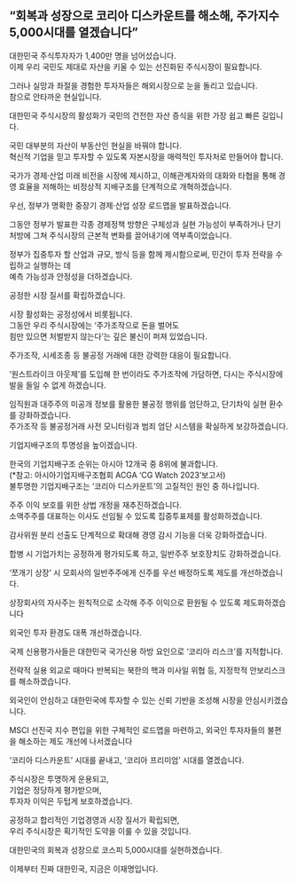 ## “회복과 성장으로 코리아 디스카운트를 해소해, 주가지수 5,000시대를 열겠습니다”

대한민국 주식투자자가 1,400만 명을 넘어섰습니다.   
이제 우리 국민도 제대로 자산을 키울 수 있는 선진화된 주식시장이 필요합니다.   

그러나 실망과 좌절을 경험한 투자자들은 해외시장으로 눈을 돌리고 있습니다.   
참으로 안타까운 현실입니다.   

대한민국 주식시장의 활성화가 국민의 건전한 자산 증식을 위한 가장 쉽고 빠른 길입니다.  

국민 대부분의 자산이 부동산인 현실을 바꿔야 합니다.   
혁신적 기업을 믿고 투자할 수 있도록 자본시장을 매력적인 투자처로 만들어야 합니다.  

국가가 경제·산업 미래 비전을 시장에 제시하고, 이해관계자와의 대화와 타협을 통해 경영 효율을 저해하는 비정상적 지배구조를 단계적으로 개혁하겠습니다.  

우선, 정부가 명확한 중장기 경제·산업 성장 로드맵을 발표하겠습니다.  

그동안 정부가 발표한 각종 경제정책 방향은 구체성과 실현 가능성이 부족하거나 단기 처방에 그쳐 주식시장의 근본적 변화를 끌어내기에 역부족이었습니다.  

정부가 집중투자 할 산업과 규모, 방식 등을 함께 제시함으로써, 민간이 투자 전략을 수립하고 실행하는 데  
예측 가능성과 안정성을 더하겠습니다.  

공정한 시장 질서를 확립하겠습니다.   

시장 활성화는 공정성에서 비롯됩니다.   
그동안 우리 주식시장에는 ‘주가조작으로 돈을 벌어도   
힘만 있으면 처벌받지 않는다’는 깊은 불신이 퍼져 있었습니다.   

주가조작, 시세조종 등 불공정 거래에 대한 강력한 대응이 필요합니다.   

‘원스트라이크 아웃제’를 도입해 한 번이라도 주가조작에 가담하면, 다시는 주식시장에 발을 들일 수 없게 하겠습니다.   

임직원과 대주주의 미공개 정보를 활용한 불공정 행위를 엄단하고, 단기차익 실현 환수를 강화하겠습니다.   
주가조작 등 불공정거래 사전 모니터링과 범죄 엄단 시스템을 확실하게 보강하겠습니다.  

기업지배구조의 투명성을 높이겠습니다.  

한국의 기업지배구조 순위는 아시아 12개국 중 8위에 불과합니다.   
(*참고: 아시아기업지배구조협회 ACGA ‘CG Watch 2023’보고서)  
불투명한 기업지배구조는 ‘코리아 디스카운트’의 고질적인 원인 중 하나입니다.  

주주 이익 보호를 위한 상법 개정을 재추진하겠습니다.   
소액주주를 대표하는 이사도 선임될 수 있도록 집중투표제를 활성화하겠습니다.   

감사위원 분리 선출도 단계적으로 확대해 경영 감시 기능을 더욱 강화하겠습니다.   

합병 시 기업가치는 공정하게 평가되도록 하고, 일반주주 보호장치도 강화하겠습니다.   

‘쪼개기 상장’ 시 모회사의 일반주주에게 신주를 우선 배정하도록 제도를 개선하겠습니다.   

상장회사의 자사주는 원칙적으로 소각해 주주 이익으로 환원될 수 있도록 제도화하겠습니다  

외국인 투자 환경도 대폭 개선하겠습니다.  

국제 신용평가사들은 대한민국 국가신용 하방 요인으로 ‘코리아 리스크’를 지적합니다.   

전략적 실용 외교로 때마다 반복되는 북한의 핵과 미사일 위협 등, 지정학적 안보리스크를 해소하겠습니다.   

외국인이 안심하고 대한민국에 투자할 수 있는 신뢰 기반을 조성해 시장을 안심시키겠습니다.   

MSCI 선진국 지수 편입을 위한 구체적인 로드맵을 마련하고, 외국인 투자자들의 불편을 해소하는 제도 개선에 나서겠습니다  

‘코리아 디스카운트’ 시대를 끝내고, ‘코리아 프리미엄’ 시대를 열겠습니다.  

주식시장은 투명하게 운용되고,   
기업은 정당하게 평가받으며,   
투자자 이익은 두텁게 보호하겠습니다.   

공정하고 합리적인 기업경영과 시장 질서가 확립되면,   
우리 주식시장은 획기적인 도약을 이룰 수 있을 것입니다.  

대한민국의 회복과 성장으로 코스피 5,000시대를 실현하겠습니다.  

이제부터 진짜 대한민국, 지금은 이재명입니다.
